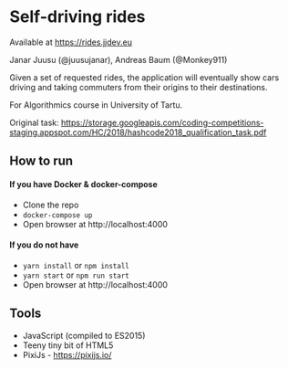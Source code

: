 # Self-driving rides

Available at https://rides.jjdev.eu

Janar Juusu (@juusujanar), Andreas Baum (@Monkey911)

Given a set of requested rides, the application will eventually show cars driving and taking commuters from their origins to their destinations.

For Algorithmics course in University of Tartu.

Original task: https://storage.googleapis.com/coding-competitions-staging.appspot.com/HC/2018/hashcode2018_qualification_task.pdf

## How to run

#### If you have Docker & docker-compose
- Clone the repo
- ```docker-compose up```
- Open browser at http://localhost:4000

#### If you do not have
- `yarn install` or `npm install`
- `yarn start` or `npm run start`
- Open browser at http://localhost:4000

## Tools
- JavaScript (compiled to ES2015)
- Teeny tiny bit of HTML5
- PixiJs - https://pixijs.io/
